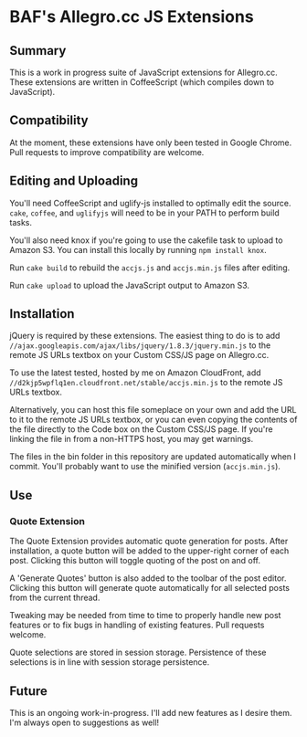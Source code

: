 # BAF's Allegro.cc JS Extensions

## Summary

This is a work in progress suite of JavaScript extensions for Allegro.cc. These
extensions are written in CoffeeScript (which compiles down to JavaScript).

## Compatibility

At the moment, these extensions have only been tested in Google Chrome. Pull
requests to improve compatibility are welcome.

## Editing and Uploading

You'll need CoffeeScript and uglify-js installed to optimally edit the source.
`cake`, `coffee`, and `uglifyjs` will need to be in your PATH to perform build
tasks.

You'll also need knox if you're going to use the cakefile task to upload to
Amazon S3. You can install this locally by running `npm install knox`.

Run `cake build` to rebuild the `accjs.js` and `accjs.min.js` files after
editing.

Run `cake upload` to upload the JavaScript output to Amazon S3.

## Installation

jQuery is required by these extensions. The easiest thing to do is to add
`//ajax.googleapis.com/ajax/libs/jquery/1.8.3/jquery.min.js` to the remote JS
URLs textbox on your Custom CSS/JS page on Allegro.cc.

To use the latest tested, hosted by me on Amazon CloudFront, add
`//d2kjp5wpflq1en.cloudfront.net/stable/accjs.min.js` to the remote JS URLs
textbox.

Alternatively, you can host this file someplace on your own and add the URL to
it to the remote JS URLs textbox, or you can even copying the contents of the
file directly to the Code box on the Custom CSS/JS page. If you're linking the
file in from a non-HTTPS host, you may get warnings.

The files in the bin folder in this repository are updated automatically when
I commit. You'll probably want to use the minified version (`accjs.min.js`).

## Use

### Quote Extension

The Quote Extension provides automatic quote generation for posts. After
installation, a quote button will be added to the upper-right corner of each
post. Clicking this button will toggle quoting of the post on and off.

A 'Generate Quotes' button is also added to the toolbar of the post editor.
Clicking this button will generate quote automatically for all selected posts
from the current thread.

Tweaking may be needed from time to time to properly handle new post features
or to fix bugs in handling of existing features. Pull requests welcome.

Quote selections are stored in session storage. Persistence of these selections
is in line with session storage persistence.

## Future

This is an ongoing work-in-progress. I'll add new features as I desire them.
I'm always open to suggestions as well!
